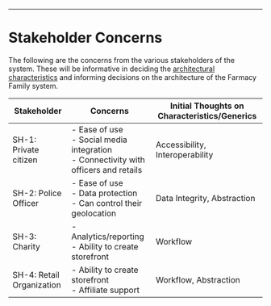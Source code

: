 
---

# Stakeholder Concerns

The following are the concerns from the various stakeholders of the system. These will be informative in deciding the [architectural characteristics](ArchitectureAnalysis.md) and informing decisions on the architecture of the Farmacy Family system.

| Stakeholder               | Concerns                                                                                         | Initial Thoughts on Characteristics/Generics     |
| ------------------------- | ------------------------------------------------------------------------------------------------ | ------------------------------------------------ |
| SH-1: Private citizen     | - Ease of use<br/>- Social media integration<br/>- Connectivity with officers and retails        | Accessibility, Interoperability |
| SH-2: Police Officer      | - Ease of use<br/>- Data protection<br/>- Can control their geolocation                          | Data Integrity, Abstraction |
| SH-3: Charity             | - Analytics/reporting<br/>- Ability to create storefront                                         | Workflow |
| SH-4: Retail Organization | - Ability to create storefront<br/>- Affiliate support                                           | Workflow, Abstraction |

